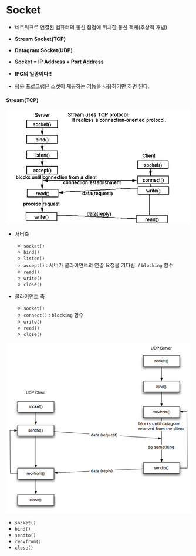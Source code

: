 # Socket
- 네트워크로 연결된 컴퓨터의 통신 접점에 위치한 통신 객체(추상적 개념)

- **Stream Socket(TCP)**
- **Datagram Socket(UDP)**

- **Socket = IP Address + Port Address**
- **IPC의 일종이다!!**
- 응용 프로그램은 소켓이 제공하는 기능을 사용하기만 하면 된다.

#### Stream(TCP)
![Stream](./img/stream_tcp.gif)
- 서버측
  - `socket()`
  - `bind()`
  - `listen()`
  - `accept()` : 서버가 클라이언트의 연결 요청을 기다림. / `blocking` 함수
  - `read()`
  - `write()`
  - `close()`

- 클라이언트 측
  - `socket()`
  - `connect()` : `blocking` 함수
  - `write()`
  - `read()`
  - `close()`


![Datagram](./img/UDPsockets.jpg)
- `socket()`
- `bind()`
- `sendto()`
- `recvfrom()`
- `close()`

